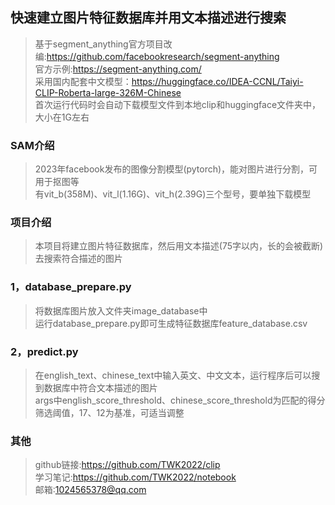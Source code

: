 ## 快速建立图片特征数据库并用文本描述进行搜索
>基于segment_anything官方项目改编:https://github.com/facebookresearch/segment-anything  
>官方示例:https://segment-anything.com/  
>采用国内配套中文模型：https://huggingface.co/IDEA-CCNL/Taiyi-CLIP-Roberta-large-326M-Chinese  
>首次运行代码时会自动下载模型文件到本地clip和huggingface文件夹中，大小在1G左右  
### SAM介绍
>2023年facebook发布的图像分割模型(pytorch)，能对图片进行分割，可用于抠图等  
>有vit_b(358M)、vit_l(1.16G)、vit_h(2.39G)三个型号，要单独下载模型  
### 项目介绍
>本项目将建立图片特征数据库，然后用文本描述(75字以内，长的会被截断)去搜索符合描述的图片  
### 1，database_prepare.py
>将数据库图片放入文件夹image_database中  
>运行database_prepare.py即可生成特征数据库feature_database.csv  
### 2，predict.py
>在english_text、chinese_text中输入英文、中文文本，运行程序后可以搜到数据库中符合文本描述的图片  
>args中english_score_threshold、chinese_score_threshold为匹配的得分筛选阈值，17、12为基准，可适当调整  
### 其他
>github链接:https://github.com/TWK2022/clip  
>学习笔记:https://github.com/TWK2022/notebook  
>邮箱:1024565378@qq.com  